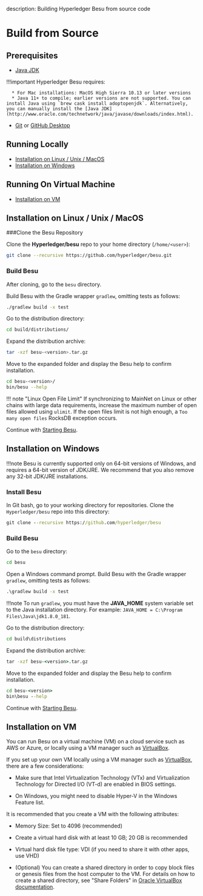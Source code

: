 description: Building Hyperledger Besu from source code
<!--- END of page meta data -->

# Build from Source

## Prerequisites

* [Java JDK](http://www.oracle.com/technetwork/java/javase/downloads/index.html)

!!!important
    Hyperledger Besu requires:

      * For Mac installations: MacOS High Sierra 10.13 or later versions
      * Java 11+ to compile; earlier versions are not supported. You can install Java using `brew cask install adoptopenjdk`. Alternatively, you can manually install the [Java JDK](http://www.oracle.com/technetwork/java/javase/downloads/index.html).

* [Git](https://git-scm.com/downloads) or [GitHub Desktop](https://desktop.github.com/)

## Running Locally

* [Installation on Linux / Unix / MacOS](#installation-on-linux-unix-macos)
* [Installation on Windows](#installation-on-windows)

## Running On Virtual Machine

* [Installation on VM](#installation-on-vm)


## Installation on Linux / Unix / MacOS

###Clone the Besu Repository

Clone the **Hyperledger/besu** repo to your home directory (`/home/<user>`):

```bash
git clone --recursive https://github.com/hyperledger/besu.git
```

### Build Besu

After cloning, go to the `besu` directory.

Build Besu with the Gradle wrapper `gradlew`, omitting tests as follows:

```bash
./gradlew build -x test
```

Go to the distribution directory: 
```bash
cd build/distributions/
```

Expand the distribution archive: 
```bash
tar -xzf besu-<version>.tar.gz
```

Move to the expanded folder and display the Besu help to confirm installation. 
````bash
cd besu-<version>/
bin/besu --help
````

!!! note "Linux Open File Limit"
    If synchronizing to MainNet on Linux  or other chains with large data requirements, increase the 
    maximum number of open files allowed using `ulimit`. If the open files limit is not high enough,
    a `Too many open files` RocksDB exception occurs. 

Continue with [Starting Besu](Starting-node.md).


## Installation on Windows

!!!note
    Besu is currently supported only on 64-bit versions of Windows, and requires a 64-bit version
    of JDK/JRE. We recommend that you also remove any 32-bit JDK/JRE installations.

### Install Besu

In Git bash, go to your working directory for repositories. Clone the `Hyperledger/besu` repo 
into this directory:

```bat
git clone --recursive https://github.com/hyperledger/besu
```

### Build Besu

Go to the `besu` directory:

```bat
cd besu
```

Open a Windows command prompt. Build Besu with the Gradle wrapper `gradlew`, omitting tests as 
follows:

```bat
.\gradlew build -x test
```

!!!note
    To run `gradlew`, you must have the **JAVA_HOME** system variable set to the Java installation 
    directory.
    For example: `JAVA_HOME = C:\Program Files\Java\jdk1.8.0_181`.

Go to the distribution directory: 
```bat
cd build\distributions
```

Expand the distribution archive: 
```bat
tar -xzf besu-<version>.tar.gz
```

Move to the expanded folder and display the Besu help to confirm installation. 
```bat
cd besu-<version>
bin\besu --help
```

Continue with [Starting Besu](Starting-node.md).


## Installation on VM

You can run Besu on a virtual machine (VM) on a cloud service such as AWS or Azure, or locally
using a VM manager such as [VirtualBox](https://www.virtualbox.org/).

If you set up your own VM locally using a VM manager such as [VirtualBox](https://www.virtualbox.org/),
there are a few considerations:

* Make sure that Intel Virtualization Technology (VTx) and Virtualization Technology for Directed
I/O (VT-d) are enabled in BIOS settings.

* On Windows, you might need to disable Hyper-V in the Windows Feature list.

It is recommended that you create a VM with the following attributes:

* Memory Size: Set to 4096 (recommended)

* Create a virtual hard disk with at least 10 GB; 20 GB is recommended

* Virtual hard disk file type: VDI (if you need to share it with other apps, use VHD)

* (Optional) You can create a shared directory in order to copy block files or genesis files from 
the host computer to the VM. For details on how to create a shared directory, see "Share Folders" in
[Oracle VirtualBox documentation](https://www.virtualbox.org/manual/UserManual.html#sharedfolders).
